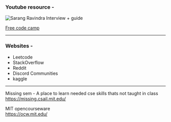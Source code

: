 ### Youtube resource -
![Sarang Ravindra Interview + guide](https://youtu.be/HYUNk48n05k)

[Free code camp](https://www.youtube.com/@freecodecamp)

---
### Websites -
- Leetcode
- StackOverflow
- Reddit
- Discord Communities
- kaggle

---
Missing sem - A place to learn needed cse skills thats not taught in class \
https://missing.csail.mit.edu/

MIT opencourseware \
https://ocw.mit.edu/

